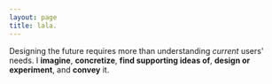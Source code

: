 ```yaml
---
layout: page
title: lala.
---
```


Designing the future requires more than understanding _current_ users' needs. I **imagine**, **concretize**, **find supporting ideas of**, **design or experiment**, and **convey** it.
